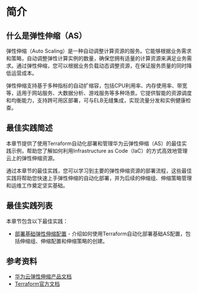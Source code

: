 # 简介

## 什么是弹性伸缩（AS）

弹性伸缩（Auto Scaling）是一种自动调整计算资源的服务。它能够根据业务需求和策略，自动调整弹性计算实例的数量，确保您拥有适量的计算资源来满足业务需求。通过弹性伸缩，您可以根据业务负载动态调整资源，在保证服务质量的同时降低运营成本。

弹性伸缩支持基于多种指标的自动扩缩容，包括CPU利用率、内存使用率、带宽等，适用于网站服务、大数据分析、游戏服务等多种场景。它提供智能的资源调度和均衡能力，支持跨可用区部署，可与ELB无缝集成，实现流量分发和实例健康检查。

## 最佳实践简述

本章节提供了使用Terraform自动化部署和管理华为云弹性伸缩（AS）的最佳实践示例，帮助您了解如何利用Infrastructure as Code（IaC）的方式高效地管理云上的弹性伸缩资源。

通过本章节的最佳实践，您可以学习到主要的弹性伸缩资源的部署流程，这些最佳实践将帮助您快速上手弹性伸缩的自动化部署，并为后续的伸缩组、伸缩策略管理和运维工作奠定坚实基础。

## 最佳实践列表

本章节包含以下最佳实践：

* [部署基础弹性伸缩配置](basic_configuration.md) - 介绍如何使用Terraform自动化部署基础AS配置，包括伸缩组、伸缩配置和伸缩策略的创建。

## 参考资料

- [华为云弹性伸缩产品文档](https://support.huaweicloud.com/as/index.html)
- [Terraform官方文档](https://www.terraform.io/docs/index.html)
